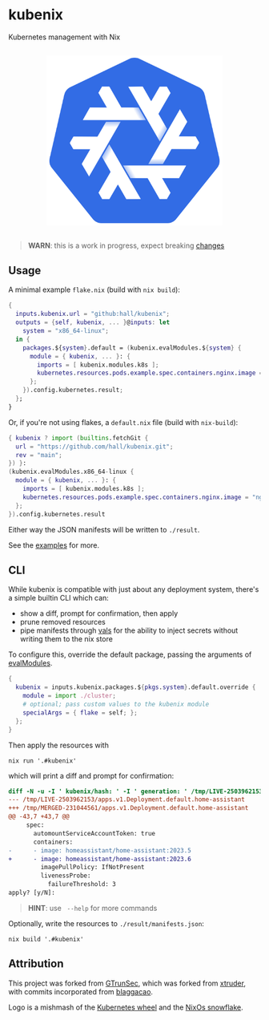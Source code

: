 # kubenix

Kubernetes management with Nix

<p align="center" style="margin: 2em auto;">
  <img src="./docs/static/logo.svg" alt="nixos logo in kubernetes blue" width="350"/>
</p>

> **WARN**: this is a work in progress, expect breaking [changes](./CHANGELOG.md)

## Usage

A minimal example `flake.nix` (build with `nix build`):

```nix
{
  inputs.kubenix.url = "github:hall/kubenix";
  outputs = {self, kubenix, ... }@inputs: let
    system = "x86_64-linux";
  in {
    packages.${system}.default = (kubenix.evalModules.${system} {
      module = { kubenix, ... }: {
        imports = [ kubenix.modules.k8s ];
        kubernetes.resources.pods.example.spec.containers.nginx.image = "nginx";
      };
    }).config.kubernetes.result;
  };
}
```

Or, if you're not using flakes, a `default.nix` file (build with `nix-build`):

```nix
{ kubenix ? import (builtins.fetchGit {
  url = "https://github.com/hall/kubenix.git";
  rev = "main";
}) }:
(kubenix.evalModules.x86_64-linux {
  module = { kubenix, ... }: {
    imports = [ kubenix.modules.k8s ];
    kubernetes.resources.pods.example.spec.containers.nginx.image = "nginx";
  };
}).config.kubernetes.result
```

Either way the JSON manifests will be written to `./result`.

See the [examples](https://kubenix.org/examples/pod) for more.

## CLI

While kubenix is compatible with just about any deployment system, there's a simple builtin CLI which can:

- show a diff, prompt for confirmation, then apply
- prune removed resources
- pipe manifests through [vals](https://github.com/helmfile/vals) for the ability to inject secrets without writing them to the nix store

To configure this, override the default package, passing the arguments of [evalModules](https://nixos.org/manual/nixpkgs/stable/#module-system-lib-evalModules).

```nix
{
  kubenix = inputs.kubenix.packages.${pkgs.system}.default.override {
    module = import ./cluster;
    # optional; pass custom values to the kubenix module
    specialArgs = { flake = self; };
  };
}
```

Then apply the resources with

    nix run '.#kubenix'

which will print a diff and prompt for confirmation:

```diff
diff -N -u -I ' kubenix/hash: ' -I ' generation: ' /tmp/LIVE-2503962153/apps.v1.Deployment.default.home-assistant /tmp/MERGED-231044561/apps.v1.Deployment.default.home-assistant
--- /tmp/LIVE-2503962153/apps.v1.Deployment.default.home-assistant      2023-07-06 23:33:29.841771295 -0400
+++ /tmp/MERGED-231044561/apps.v1.Deployment.default.home-assistant     2023-07-06 23:33:29.842771296 -0400
@@ -43,7 +43,7 @@
     spec:
       automountServiceAccountToken: true
       containers:
-      - image: homeassistant/home-assistant:2023.5
+      - image: homeassistant/home-assistant:2023.6
         imagePullPolicy: IfNotPresent
         livenessProbe:
           failureThreshold: 3
apply? [y/N]:
```

> **HINT**: use ` --help` for more commands

Optionally, write the resources to `./result/manifests.json`:

    nix build '.#kubenix'

## Attribution

This project was forked from [GTrunSec](https://github.com/GTrunSec/kubenix), which was forked from [xtruder](https://github.com/xtruder/kubenix), with commits incorporated from [blaggacao](https://github.com/blaggacao/kubenix).

Logo is a mishmash of the [Kubernetes wheel](https://github.com/kubernetes/kubernetes/blob/master/logo/logo.svg) and the [NixOs snowflake](https://github.com/NixOS/nixos-artwork/blob/master/logo/white.svg).
